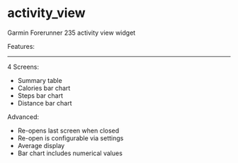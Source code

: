 # activity_view
Garmin Forerunner 235 activity view widget

Features:
*********

4 Screens:
* Summary table
* Calories bar chart
* Steps bar chart
* Distance bar chart

Advanced:
* Re-opens last screen when closed
* Re-open is configurable via settings
* Average display
* Bar chart includes numerical values
